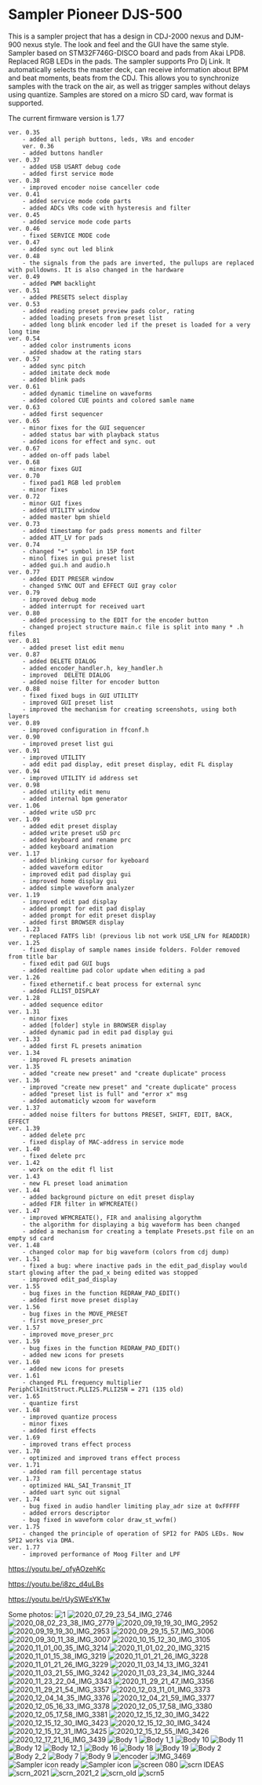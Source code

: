 # Sampler Pioneer DJS-500


This is a sampler project that has a design in CDJ-2000 nexus and DJM-900 nexus style. The look and feel and the GUI have the same style. 
Sampler based on STM32F746G-DISCO board and pads from Akai LPD8. Replaced RGB LEDs in the pads.
The sampler supports Pro Dj Link. It automatically selects the master deck, can receive information about BPM and beat moments, beats from the CDJ. 
This allows you to synchronize samples with the track on the air, as well as trigger samples without delays using quantize.
Samples are stored on a micro SD card, wav format is supported.

The current firmware version is 1.77

	ver. 0.35
		- added all periph buttons, leds, VRs and encoder
    	ver. 0.36
		- added buttons handler
	ver. 0.37
		- added USB USART debug code
		- added first service mode 
	ver. 0.38
		- improved encoder noise canceller code
	ver. 0.41
		- added service mode code parts
		- added ADCs VRs code with hysteresis and filter
	ver. 0.45
		- added service mode code parts
	ver. 0.46
		- fixed SERVICE MODE code
	ver. 0.47
		- added sync out led blink
	ver. 0.48
		- the signals from the pads are inverted, the pullups are replaced with pulldowns. It is also changed in the hardware
	ver. 0.49
		- added PWM backlight
	ver. 0.51
		- added PRESETS select display
	ver. 0.53
		- added reading preset preview pads color, rating
		- added loading presets from preset list
		- added long blink encoder led if the preset is loaded for a very long time 
	ver. 0.54
		- added color instruments icons
		- added shadow at the rating stars
	ver. 0.57
		- added sync pitch 
		- added imitate deck mode
		- added blink pads
	ver. 0.61
		- added dynamic timeline on waveforms 
		- added colored CUE points and colored samle name
	ver. 0.63
		- added first sequencer
	ver. 0.65
		- minor fixes for the GUI sequencer
		- added status bar with playback status
		- added icons for effect and sync. out
	ver. 0.67
		- added on-off pads label
	ver. 0.68
		- minor fixes GUI
	ver. 0.70
		- fixed pad1 RGB led problem
		- minor fixes
	ver. 0.72
		- minor GUI fixes
		- added UTILITY window
		- added master bpm shield
	ver. 0.73
		- added timestamp for pads press moments and filter 
		- added ATT_LV for pads
	ver. 0.74
		- changed "+" symbol in 15P font
		- minol fixes in gui preset list
		- added gui.h and audio.h
	ver. 0.77
		- added EDIT PRESER window
		- changed SYNC OUT and EFFECT GUI gray color
	ver. 0.79
		- improved debug mode
		- added interrupt for received uart
	ver. 0.80
		- added processing to the EDIT for the encoder button
		- changed project structure main.c file is split into many * .h files
	ver. 0.81
		- added preset list edit menu
	ver. 0.87
		- added DELETE DIALOG
		- added encoder_handler.h, key_handler.h
		- improved  DELETE DIALOG
		- added noise filter for encoder button
	ver. 0.88
		- fixed fixed bugs in GUI UTILITY
		- improved GUI preset list
		- improved the mechanism for creating screenshots, using both layers
	ver. 0.89
		- improved configuration in ffconf.h
	ver. 0.90
		- improved preset list gui
	ver. 0.91
		- improved UTILITY
		- add edit pad display, edit preset display, edit FL display
	ver. 0.94
		- improved UTILITY id address set
	ver. 0.98
		- added utility edit menu
		- added internal bpm generator
	ver. 1.06
		- added write uSD prc
	ver. 1.09
		- added edit preset display
		- added write preset uSD prc 
		- added keyboard and rename prc		
		- added keyboard animation	
	ver. 1.17
		- added blinking cursor for kyeboard
		- added waveform editor
		- improved edit pad display gui
		- improved home display gui
		- added simple waveform analyzer
	ver. 1.19
		- improved edit pad display
		- added prompt for edit pad display
		- added prompt for edit preset display
		- added first BROWSER display
	ver. 1.23
		- replaced FATFS lib! (previous lib not work USE_LFN for READDIR)
	ver. 1.25
		- fixed display of sample names inside folders. Folder removed from title bar
		- fixed edit pad GUI bugs
		- added realtime pad color update when editing a pad
	ver. 1.26
		- fixed ethernetif.c beat process for external sync
		- added FLLIST_DISPLAY
	ver. 1.28
		- added sequence editor
	ver. 1.31
		- minor fixes
		- added [folder] style in BROWSER display
		- added dynamic pad in edit pad display gui
	ver. 1.33
		- added first FL presets animation
	ver. 1.34
		- improved FL presets animation
	ver. 1.35
		- added "create new preset" and "create duplicate" process
	ver. 1.36
		- improved "create new preset" and "create duplicate" process
		- added "preset list is full" and "error x" msg
		- added automaticly wzoom for waveform
	ver. 1.37
		- added noise filters for buttons PRESET, SHIFT, EDIT, BACK, EFFECT
	ver. 1.39
		- added delete prc
		- fixed display of MAC-address in service mode
	ver. 1.40
		- fixed delete prc
	ver. 1.42
		- work on the edit fl list
	ver. 1.43
		- new FL preset load animation
	ver. 1.44
		- added background picture on edit preset display
		- added FIR filter in WFMCREATE()
	ver. 1.47
		- improved WFMCREATE(), FIR and analising algorythm
		- the algorithm for displaying a big waveform has been changed
		- added a mechanism for creating a template Presets.pst file on an empty sd card
	ver. 1.48
		- changed color map for big waveform (colors from cdj dump)
	ver. 1.51
		- fixed a bug: where inactive pads in the edit_pad_display would start glowing after the pad_x being edited was stopped
		- improved edit_pad_display
	ver. 1.55
		- bug fixes in the function REDRAW_PAD_EDIT()
		- added first move preset display
	ver. 1.56
		- bug fixes in the MOVE_PRESET	
		- first move_preser_prc
	ver. 1.57
		- improved move_preser_prc	
	ver. 1.59
		- bug fixes in the function REDRAW_PAD_EDIT()
		- added new icons for presets
	ver. 1.60
		- added new icons for presets
	ver. 1.61
		- changed PLL frequency multiplier PeriphClkInitStruct.PLLI2S.PLLI2SN = 271 (135 old)
	ver. 1.65
		- quantize first
	ver. 1.68
		- improved quantize process
		- minor fixes
		- added first effects
	ver. 1.69
		- improved trans effect process
	ver. 1.70
		- optimized and improved trans effect process
	ver. 1.71
		- added ram fill percentage status
	ver. 1.73
		- optimized HAL_SAI_Transmit_IT
		- added uart sync out signal
	ver. 1.74
		- bug fixed in audio handler limiting play_adr size at 0xFFFFF
		- added errors descriptor
		- bug fixed in waveform color draw_st_wvfm()
	ver. 1.75
		- changed the principle of operation of SPI2 for PADS LEDs. Now SPI2 works via DMA.
	ver. 1.77
		- improved performance of Moog Filter and LPF

https://youtu.be/_ofyAOzehKc

https://youtu.be/i8zc_d4uLBs

https://youtu.be/rUySWEsYK1w

Some photos:
![1](https://user-images.githubusercontent.com/17586315/141431744-7926b9c0-66c5-4e81-8e79-dfa8d694c17a.jpg)
![2020_07_29_23_54_IMG_2746](https://user-images.githubusercontent.com/17586315/141431752-045c9760-dcae-4291-88ce-1faf58bc2d01.jpg)
![2020_08_02_23_38_IMG_2779](https://user-images.githubusercontent.com/17586315/141431758-73a1c034-c52d-46dc-9630-2779e5225736.jpg)
![2020_09_19_19_30_IMG_2952](https://user-images.githubusercontent.com/17586315/141431761-af66c3b8-5382-429a-a4c0-df0ac1fe35d9.jpg)
![2020_09_19_19_30_IMG_2953](https://user-images.githubusercontent.com/17586315/141431763-6f0385d1-ee86-439b-991e-0e9e275454be.jpg)
![2020_09_29_15_57_IMG_3006](https://user-images.githubusercontent.com/17586315/141431765-738f16d6-a3eb-4b99-bfd8-de3a9253ce4e.jpg)
![2020_09_30_11_38_IMG_3007](https://user-images.githubusercontent.com/17586315/141431766-749cb9f2-9d5b-4931-9c0f-d01fd1d15ec5.jpg)
![2020_10_15_12_30_IMG_3105](https://user-images.githubusercontent.com/17586315/141431768-e45a38fa-1e5e-47b8-82cd-c3826944b279.jpg)
![2020_11_01_00_35_IMG_3214](https://user-images.githubusercontent.com/17586315/141431769-d19bd28a-7c59-4ec7-9132-fa8690ced81a.jpg)
![2020_11_01_02_20_IMG_3215](https://user-images.githubusercontent.com/17586315/141431770-7faffe0b-63af-431e-a747-b1f407a6fbcb.jpg)
![2020_11_01_15_38_IMG_3219](https://user-images.githubusercontent.com/17586315/141431771-0d92e91a-e6f1-44cb-ad02-cde3a1f0549f.jpg)
![2020_11_01_21_26_IMG_3228](https://user-images.githubusercontent.com/17586315/141431774-ac49e49e-a285-4a9c-8272-56072f5c26fb.jpg)
![2020_11_01_21_26_IMG_3229](https://user-images.githubusercontent.com/17586315/141431776-0b8c6510-573f-48fc-8447-30a6e3f093c8.jpg)
![2020_11_03_14_13_IMG_3241](https://user-images.githubusercontent.com/17586315/141431778-621c6a3a-789f-4ec7-aadc-28da0c6c1cc1.jpg)
![2020_11_03_21_55_IMG_3242](https://user-images.githubusercontent.com/17586315/141431780-d81d35cc-d7b9-4ffa-bcaa-f25801b73a28.jpg)
![2020_11_03_23_34_IMG_3244](https://user-images.githubusercontent.com/17586315/141431782-e9fe3a58-b4b0-4081-a931-d13e3338bd9c.jpg)
![2020_11_23_22_04_IMG_3343](https://user-images.githubusercontent.com/17586315/141431783-75bf330d-f446-4043-bc53-918d2709c5e3.jpg)
![2020_11_29_21_47_IMG_3356](https://user-images.githubusercontent.com/17586315/141431784-bcc6e5d4-9e62-47af-af40-790d1f54c099.jpg)
![2020_11_29_21_54_IMG_3357](https://user-images.githubusercontent.com/17586315/141431785-7f02ab20-71a9-4e86-9c19-d8554316ee31.jpg)
![2020_12_03_11_01_IMG_3373](https://user-images.githubusercontent.com/17586315/141431787-e7f3f6c3-1f88-4c99-8a1e-ff51c90a10c1.jpg)
![2020_12_04_14_35_IMG_3376](https://user-images.githubusercontent.com/17586315/141431791-220a2b76-e157-49e0-bc0c-71a4ad1e16a3.jpg)
![2020_12_04_21_59_IMG_3377](https://user-images.githubusercontent.com/17586315/141431792-dcc125b8-c355-493b-9a1a-d131efebd863.jpg)
![2020_12_05_16_33_IMG_3378](https://user-images.githubusercontent.com/17586315/141431793-11c775dc-713c-430d-8260-269f99290ba6.jpg)
![2020_12_05_17_58_IMG_3380](https://user-images.githubusercontent.com/17586315/141431794-4f322e74-69ea-47b2-a518-9dcf35a0561f.jpg)
![2020_12_05_17_58_IMG_3381](https://user-images.githubusercontent.com/17586315/141431796-884bb174-c5fe-4ec0-a2c4-647e7a68cacc.jpg)
![2020_12_15_12_30_IMG_3422](https://user-images.githubusercontent.com/17586315/141431798-101606d3-77c7-491e-8955-32e87d6853b5.jpg)
![2020_12_15_12_30_IMG_3423](https://user-images.githubusercontent.com/17586315/141431799-c621ac21-8ee9-4037-87c4-5719d52a3b90.jpg)
![2020_12_15_12_30_IMG_3424](https://user-images.githubusercontent.com/17586315/141431802-79a850b4-5a68-4535-a8da-40f1f637a42a.jpg)
![2020_12_15_12_31_IMG_3425](https://user-images.githubusercontent.com/17586315/141431804-265ec84a-159d-4326-bddc-61d804f9e77a.jpg)
![2020_12_15_12_55_IMG_3426](https://user-images.githubusercontent.com/17586315/141431806-bae69b91-2a11-4274-a499-faf826e3a36a.jpg)
![2020_12_17_21_16_IMG_3439](https://user-images.githubusercontent.com/17586315/141431809-de2f3838-a97d-46ce-8149-08b64895af04.jpg)
![Body 1](https://user-images.githubusercontent.com/17586315/141431810-54b922d5-b694-4ed7-bced-c6484dcdba4f.jpg)
![Body 1_1](https://user-images.githubusercontent.com/17586315/141431812-a70c29b0-016b-4847-a5cb-f7be90a3ce0d.jpg)
![Body 10](https://user-images.githubusercontent.com/17586315/141431814-5681cf69-8d13-4c89-99c6-e0e27c3607aa.jpg)
![Body 11](https://user-images.githubusercontent.com/17586315/141431815-e7acca0d-bd40-411b-bc80-a17c5e3b4378.jpg)
![Body 12](https://user-images.githubusercontent.com/17586315/141431816-a45c9fd2-a498-47fe-8eec-fca6e350caab.jpg)
![Body 12_1](https://user-images.githubusercontent.com/17586315/141431817-6dbe73ef-0ef7-4e2a-8a48-d1839f0a0e1c.jpg)
![Body 16](https://user-images.githubusercontent.com/17586315/141431819-9d771fc7-063b-4b44-993c-4fdcf03b54d8.jpg)
![Body 18](https://user-images.githubusercontent.com/17586315/141431820-4f94d440-973f-43c9-a75f-2a320a935672.jpg)
![Body 19](https://user-images.githubusercontent.com/17586315/141431822-df94daad-a652-41fb-b1ca-872a4df88972.jpg)
![Body 2](https://user-images.githubusercontent.com/17586315/141431823-f9181489-cc44-48d5-9190-ed3a47c6fab3.jpg)
![Body 2_2](https://user-images.githubusercontent.com/17586315/141431824-416e8d9c-6c86-4c82-a464-f07d428ceff9.jpg)
![Body 7](https://user-images.githubusercontent.com/17586315/141431825-a68f7368-809b-4010-8eff-ac7c0d038141.jpg)
![Body 9](https://user-images.githubusercontent.com/17586315/141431827-d0bae0e8-7057-4a19-ab5f-394c4c0a88a1.jpg)
![encoder](https://user-images.githubusercontent.com/17586315/141431828-d2abe15f-e821-4ece-87a9-4b7e83cd0747.jpg)
![IMG_3469](https://user-images.githubusercontent.com/17586315/141431829-15de14c2-b5f2-4f3c-a080-7bdac47fda3a.jpg)
![Sampler icon ready](https://user-images.githubusercontent.com/17586315/141431831-8637c319-06a1-4d80-bfc9-2d96717a6305.jpg)
![Sampler icon](https://user-images.githubusercontent.com/17586315/141431834-006efb59-319c-4041-9213-3527f35dd845.jpg)
![screen 080](https://user-images.githubusercontent.com/17586315/141431837-8f2dc5ad-46de-4a98-a692-e614f2282762.jpg)
![scrn IDEAS](https://user-images.githubusercontent.com/17586315/141431839-a2fbfd25-38d2-4bf7-97a3-382d77f37079.jpg)
![scrn_2021](https://user-images.githubusercontent.com/17586315/141431841-15c0d820-8b1b-4cef-ba71-c517c86d4783.jpg)
![scrn_2021_2](https://user-images.githubusercontent.com/17586315/141431842-cd8ac33c-a2c2-4e0f-ada7-8e4742702eae.jpg)
![scrn_old](https://user-images.githubusercontent.com/17586315/141431845-9b5873ff-3d53-45ba-b25f-06f77b2c2d45.jpg)
![scrn5](https://user-images.githubusercontent.com/17586315/141431846-81621c3a-8c26-4552-a6e9-71dd24cc82b5.jpg)
